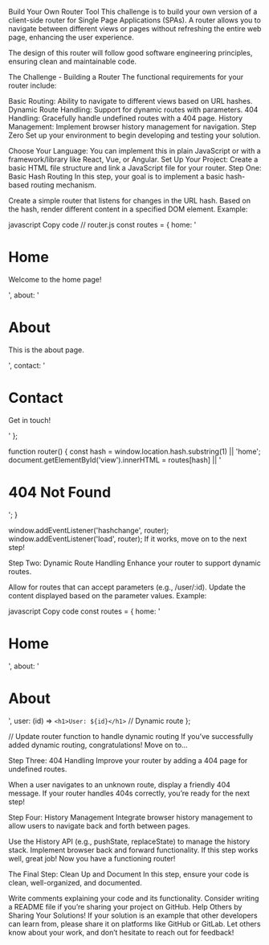 Build Your Own Router Tool
This challenge is to build your own version of a client-side router for Single Page Applications (SPAs). A router allows you to navigate between different views or pages without refreshing the entire web page, enhancing the user experience.

The design of this router will follow good software engineering principles, ensuring clean and maintainable code.

The Challenge - Building a Router
The functional requirements for your router include:

Basic Routing: Ability to navigate to different views based on URL hashes.
Dynamic Route Handling: Support for dynamic routes with parameters.
404 Handling: Gracefully handle undefined routes with a 404 page.
History Management: Implement browser history management for navigation.
Step Zero
Set up your environment to begin developing and testing your solution.

Choose Your Language: You can implement this in plain JavaScript or with a framework/library like React, Vue, or Angular.
Set Up Your Project: Create a basic HTML file structure and link a JavaScript file for your router.
Step One: Basic Hash Routing
In this step, your goal is to implement a basic hash-based routing mechanism.

Create a simple router that listens for changes in the URL hash.
Based on the hash, render different content in a specified DOM element.
Example:

javascript
Copy code
// router.js
const routes = {
    home: '<h1>Home</h1><p>Welcome to the home page!</p>',
    about: '<h1>About</h1><p>This is the about page.</p>',
    contact: '<h1>Contact</h1><p>Get in touch!</p>'
};

function router() {
    const hash = window.location.hash.substring(1) || 'home';
    document.getElementById('view').innerHTML = routes[hash] || '<h1>404 Not Found</h1>';
}

window.addEventListener('hashchange', router);
window.addEventListener('load', router);
If it works, move on to the next step!

Step Two: Dynamic Route Handling
Enhance your router to support dynamic routes.

Allow for routes that can accept parameters (e.g., /user/:id).
Update the content displayed based on the parameter values.
Example:

javascript
Copy code
const routes = {
    home: '<h1>Home</h1>',
    about: '<h1>About</h1>',
    user: (id) => `<h1>User: ${id}</h1>` // Dynamic route
};

// Update router function to handle dynamic routing
If you’ve successfully added dynamic routing, congratulations! Move on to…

Step Three: 404 Handling
Improve your router by adding a 404 page for undefined routes.

When a user navigates to an unknown route, display a friendly 404 message.
If your router handles 404s correctly, you’re ready for the next step!

Step Four: History Management
Integrate browser history management to allow users to navigate back and forth between pages.

Use the History API (e.g., pushState, replaceState) to manage the history stack.
Implement browser back and forward functionality.
If this step works well, great job! Now you have a functioning router!

The Final Step: Clean Up and Document
In this step, ensure your code is clean, well-organized, and documented.

Write comments explaining your code and its functionality.
Consider writing a README file if you’re sharing your project on GitHub.
Help Others by Sharing Your Solutions!
If your solution is an example that other developers can learn from, please share it on platforms like GitHub or GitLab. Let others know about your work, and don’t hesitate to reach out for feedback!

